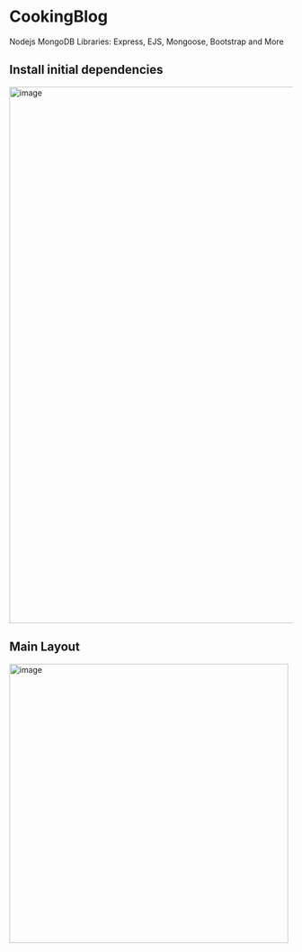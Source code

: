 # CookingBlog
Nodejs  MongoDB Libraries: Express, EJS, Mongoose, Bootstrap and More

## Install initial dependencies
<img width="953" alt="image" src="https://user-images.githubusercontent.com/48811968/201055882-32714664-6686-4959-b1c1-9032b9e62054.png">

## Main Layout
<img width="496" alt="image" src="https://user-images.githubusercontent.com/48811968/202730850-f58823e5-4db4-4f31-95f4-947b6947f291.png">



